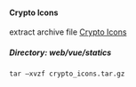 
#### Crypto Icons

extract archive file [Crypto Icons](http://cryptoicons.co/) 

##### Directory: web/vue/statics

```
tar –xvzf crypto_icons.tar.gz
```
